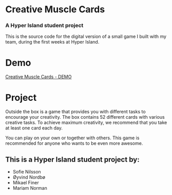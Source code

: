 # Creative Muscle Cards
### A Hyper Island student project
This is the source code for the digital version of a small game I built with my team, during the first weeks at Hyper Island.

# Demo
[Creative Muscle Cards - DEMO](http://outsidethebox.oyvind.co)

# Project

Outside the box is a game that provides you with different tasks to encourage your creativity. The box contains 52 different cards with various creative tasks. To achieve maximum creativity, we recommend that you take at least one card each day.

You can play on your own or together with others. This game is recommended for anyone who wants to be even more awesome.


## This is a Hyper Island student project by:
- Sofie Nilsson
- Øyvind Nordbø
- Mikael Finer
- Mariam Norman
